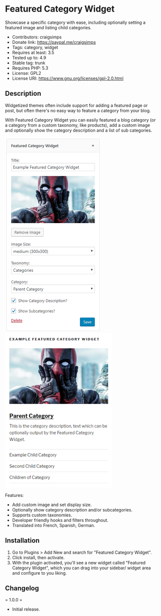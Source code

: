 # Featured Category Widget

Showcase a specific category with ease, including optionally setting a featured image and listing child categories.

- Contributors: craigsimps
- Donate link: https://paypal.me/craigsimps
- Tags: category, widget
- Requires at least: 3.5
- Tested up to: 4.9
- Stable tag: trunk
- Requires PHP: 5.3
- License: GPL2
- License URI: https://www.gnu.org/licenses/gpl-2.0.html

## Description

Widgetized themes often include support for adding a featured page or post, but often there's no easy way to feature a category from your blog.

With Featured Category Widget you can easily featured a blog category (or a category from a custom taxonomy, like products), add a custom image and optionally show the category description and a list of sub categories.

![Example Widget Configuration](https://github.com/craigsimps/featured-category-widget/raw/master/assets/screenshots/screenshot-1.png) ![Example Widget Output](https://github.com/craigsimps/featured-category-widget/raw/master/assets/screenshots/screenshot-2.png)

Features:

* Add custom image and set display size.
* Optionally show category description and/or subcategories.
* Supports custom taxonomies.
* Developer friendly hooks and filters throughout.
* Translated into French, Spanish, German.

## Installation

1. Go to Plugins > Add New and search for "Featured Category Widget".
2. Click install, then activate.
3. With the plugin activated, you'll see a new widget called "Featured Category Widget", which you can drag into your sidebar/ widget area and configure to you liking.

## Changelog

= 1.0.0 =
* Initial release.

